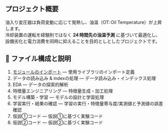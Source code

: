 ## プロジェクト概要
油入り変圧器は負荷変動に応じて発熱し、油温（OT: Oil Temperature）が上昇します。  
冷却装置の運転を経験則ではなく **24 時間先の油温予測** に基づいて最適化し、  
設備劣化と電力消費を同時に抑えることを目的としとしたプロジェクトです。

## 📂 ファイル構成と説明
1. [モジュールのインポート](https://github.com/Takuacolyte/Assignment/edit/main/src/モジュールのインポート) — 使用ライブラリのインポート定義
2. データの読み込み & indexの処理 — データ読み込み・インデックス処理
3. EDA — データの探索的解析
4. 特徴量エンジニアリング — 特徴量生成・加工処理
5. モデル構築・学習 — モデルの設計と学習処理
6. 学習実行・結果の確認 — 学習の実行・特徴量寄与度/実測値と予測値の誤差確認
7. 仮説①コード — 仮説①に基づく実験コード
8. 仮説②コード — 仮説②に基づく実験コード
